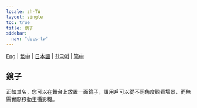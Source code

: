 ```yaml
---
locale: zh-TW
layout: single
toc: true
title: 鏡子
sidebar:
  nav: "docs-tw"
---
```

[Eng](/dancexr/features/mirror) | [繁中](/tw/dancexr/features/mirror) | [日本語](/jp/dancexr/features/mirror) | [한국어](/kr/dancexr/features/mirror) | [简中](/zh/dancexr/features/mirror)

## 鏡子
正如其名，您可以在舞台上放置一面鏡子，讓用戶可以從不同角度觀看場景，而無需實際移動主攝影機。